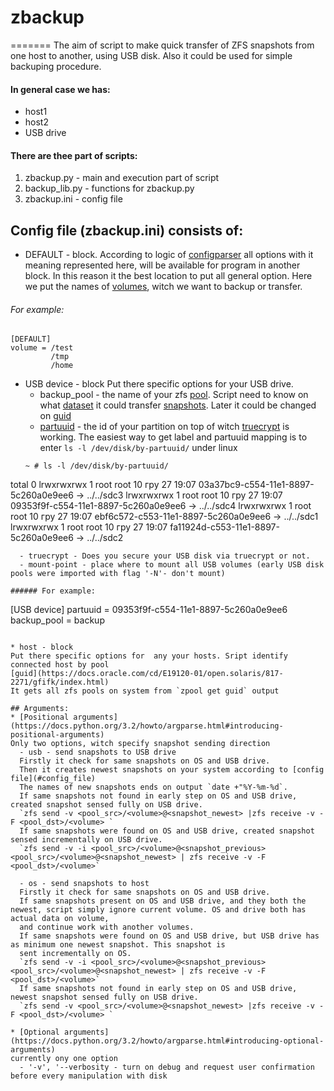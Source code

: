 # zbackup
=======
The aim of script to make quick transfer of ZFS snapshots from one host to another, using USB disk.
Also it could be used for simple backuping procedure.
#### In general case we has:
- host1
- host2
- USB drive

#### There are thee part of scripts:
1. zbackup.py - main and execution part of script
2. backup_lib.py - functions for zbackup.py
3. zbackup.ini - config file

## <a id="config_file"></a>Config file (zbackup.ini) consists of:
* DEFAULT - block. 
According to logic of [configparser](https://docs.python.org/3.3/library/configparser.html) all options 
with it meaning represented here, will be available for program in another block. In this reason it the best location to put
 all general option. Here we put the names of [volumes](http://docs.oracle.com/cd/E18752_01/html/819-5461/ftyue.html), 
 witch we want to backup or transfer.
 
###### For example:
```
[DEFAULT]
volume = /test
         /tmp
         /home
```
* USB device - block
Put there specific options for your USB drive.
  - backup_pool - the name of your zfs [pool](https://docs.python.org/3.3/library/configparser.html). Script need to know on 
  what [dataset](http://docs.oracle.com/cd/E18752_01/html/819-5461/ftyue.html) it could transfer [snapshots](http://docs.oracle.com/cd/E18752_01/html/819-5461/ftyue.html). 
  Later it could be changed on [guid](https://docs.oracle.com/cd/E19120-01/open.solaris/817-2271/gfifk/index.html)
  - [partuuid](https://wiki.archlinux.org/index.php/persistent_block_device_naming) - the id of your partition on top of witch
  [truecrypt](http://en.wikipedia.org/wiki/TrueCrypt) is working.
  The easiest way to get label and partuuid mapping is to enter `ls -l /dev/disk/by-partuuid/` under linux
  ```
  ~ # ls -l /dev/disk/by-partuuid/
total 0
lrwxrwxrwx 1 root root 10 гру 27 19:07 03a37bc9-c554-11e1-8897-5c260a0e9ee6 -> ../../sdc3
lrwxrwxrwx 1 root root 10 гру 27 19:07 09353f9f-c554-11e1-8897-5c260a0e9ee6 -> ../../sdc4
lrwxrwxrwx 1 root root 10 гру 27 19:07 ebf6c572-c553-11e1-8897-5c260a0e9ee6 -> ../../sdc1
lrwxrwxrwx 1 root root 10 гру 27 19:07 fa11924d-c553-11e1-8897-5c260a0e9ee6 -> ../../sdc2
```
  - truecrypt - Does you secure your USB disk via truecrypt or not.
  - mount-point - place where to mount all USB volumes (early USB disk pools were imported with flag '-N'- don't mount)
  
###### For example:
```
[USB device]
partuuid = 09353f9f-c554-11e1-8897-5c260a0e9ee6
backup_pool = backup
```

* host - block
Put there specific options for  any your hosts. Sript identify connected host by pool 
[guid](https://docs.oracle.com/cd/E19120-01/open.solaris/817-2271/gfifk/index.html)
It gets all zfs pools on system from `zpool get guid` output

## Arguments:
* [Positional arguments](https://docs.python.org/3.2/howto/argparse.html#introducing-positional-arguments)
Only two options, witch specify snapshot sending direction
  - usb - send snapshots to USB drive
  Firstly it check for same snapshots on OS and USB drive.
  Then it creates newest snapshots on your system according to [config file](#config_file)
  The names of new snapshots ends on output `date +"%Y-%m-%d`.
  If same snapshots not found in early step on OS and USB drive, created snapshot sensed fully on USB drive. 
  `zfs send -v <pool_src>/<volume>@<snapshot_newest> |zfs receive -v -F <pool_dst>/<volume> ` 
  If same snapshots were found on OS and USB drive, created snapshot sensed incrementally on USB drive.
  `zfs send -v -i <pool_src>/<volume>@<snapshot_previous> <pool_src>/<volume>@<snapshot_newest> | zfs receive -v -F <pool_dst>/<volume>`
  
  - os - send snapshots to host
  Firstly it check for same snapshots on OS and USB drive.
  If same snapshots present on OS and USB drive, and they both the newest, script simply ignore current volume. OS and drive both has actual data on volume,
  and continue work with another volumes.
  If same snapshots were found on OS and USB drive, but USB drive has as minimum one newest snapshot. This snapshot is 
  sent incrementally on OS.
  `zfs send -v -i <pool_src>/<volume>@<snapshot_previous> <pool_src>/<volume>@<snapshot_newest> | zfs receive -v -F <pool_dst>/<volume>`
  If same snapshots not found in early step on OS and USB drive, newest snapshot sensed fully on USB drive. 
  `zfs send -v <pool_src>/<volume>@<snapshot_newest> |zfs receive -v -F <pool_dst>/<volume> ` 
  
* [Optional arguments](https://docs.python.org/3.2/howto/argparse.html#introducing-optional-arguments)
currently ony one option
  - '-v', '--verbosity - turn on debug and request user confirmation before every manipulation with disk





